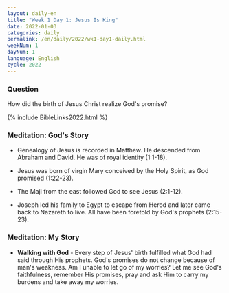 ```yaml
---
layout: daily-en
title: "Week 1 Day 1: Jesus Is King"
date: 2022-01-03
categories: daily
permalink: /en/daily/2022/wk1-day1-daily.html
weekNum: 1
dayNum: 1
language: English
cycle: 2022
---
```


### Question     
How did the birth of Jesus Christ realize God's promise?

{% include BibleLinks2022.html %} 

### Meditation: God's Story   
+ Genealogy of Jesus is recorded in Matthew. He descended from Abraham and David. He was of royal identity (1:1-18). 

+ Jesus was born of virgin Mary conceived by the Holy Spirit, as God promised (1:22-23). 

+ The Maji from the east followed God to see Jesus (2:1-12). 

+ Joseph led his family to Egypt to escape from Herod and later came back to Nazareth to live. All have been foretold by God's prophets (2:15-23). 

### Meditation: My Story   
+ **Walking with God** - Every step of Jesus' birth fulfilled what God had said through His prophets. God's promises do not change because of man's weakness. Am I unable to let go of my worries? Let me see God's faithfulness, remember His promises, pray and ask Him to carry my burdens and take away my worries.  
